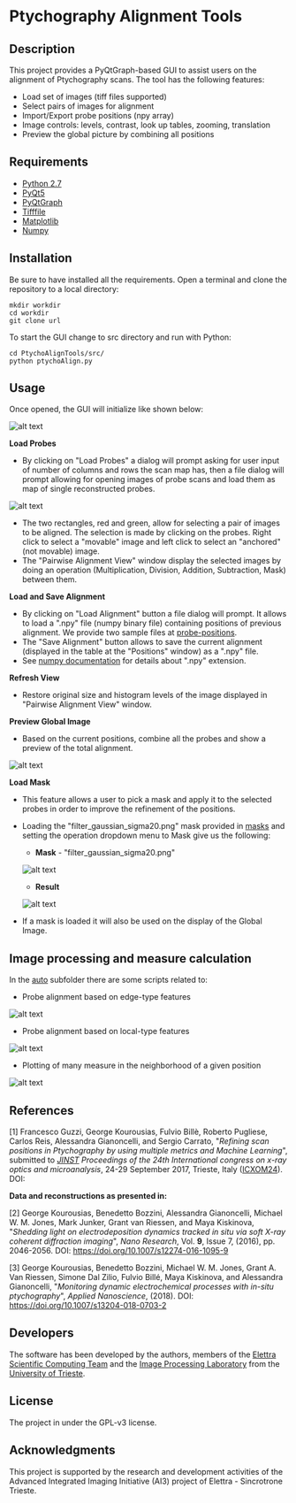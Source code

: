 


# Ptychography Alignment Tools


## Description

This project provides a PyQtGraph-based GUI to assist users on the alignment of Ptychography scans. The tool has the following features:
* Load set of images (tiff files supported)
* Select pairs of images for alignment
* Import/Export probe positions (npy array)
* Image controls: levels, contrast, look up tables, zooming, translation
* Preview the global picture by combining all positions

## Requirements
* [Python 2.7](https://www.python.org/)
* [PyQt5](https://www.riverbankcomputing.com/software/pyqt/download5)
* [PyQtGraph](http://www.pyqtgraph.org/)
* [Tifffile](https://pypi.python.org/pypi/tifffile)
* [Matplotlib](https://matplotlib.org/)
* [Numpy](http://www.numpy.org/)

## Installation


Be sure to have installed all the requirements.
Open a terminal and clone the repository to a local directory:
```
mkdir workdir
cd workdir
git clone url

```
To start the GUI change to src directory and run with Python:
```
cd PtychoAlignTools/src/
python ptychoAlign.py
```

## Usage
Once opened, the GUI will initialize like shown below:


![alt text](https://github.com/ElettraSciComp/PtychoAlignTools/blob/master/pictures/ptychoAlign_GUI_A.png)
 

 **Load Probes**
* By clicking on "Load Probes" a dialog will prompt asking for user input of number of columns and rows the scan map has, then a file dialog will prompt allowing for opening images of probe scans and load them as map of single reconstructed probes.


 ![alt text](https://github.com/ElettraSciComp/PtychoAlignTools/blob/master/pictures/ptychoAlign_GUI_B.png)

 
* The two rectangles, red and green, allow for selecting a pair of images to be aligned. The selection is made by clicking on the probes. Right click to select a "movable" image and left click to select an "anchored" (not movable) image.
* The "Pairwise Alignment View" window display the selected images by doing an operation (Multiplication, Division, Addition, Subtraction, Mask) between them.

**Load and Save Alignment**
* By clicking on "Load Alignment" button a file dialog will prompt. It allows to load a ".npy" file (numpy binary file) containing positions of previous alignment. We provide two sample files at [probe-positions](https://github.com/ElettraSciComp/PtychoAlignTools/tree/master/sample-data/probe-positions).
* The "Save Alignment" button allows to save the current alignment (displayed in the table at the "Positions" window) as a ".npy" file.
* See [numpy documentation](https://docs.scipy.org/doc/numpy-1.13.0/reference/routines.io.html) for details about ".npy" extension.

**Refresh View**
* Restore original size and histogram levels of the image displayed in "Pairwise Alignment View" window.

**Preview Global Image**
* Based on the current positions, combine all the probes and show a preview of the total alignment.
 
 ![alt text](https://github.com/ElettraSciComp/PtychoAlignTools/blob/master/pictures/ptychoAlign_GUI_C.png)

**Load Mask**
* This feature allows a user to pick a mask and apply it to the selected probes in order to improve the refinement of the positions. 
* Loading the "filter_gaussian_sigma20.png" mask provided in [masks](https://github.com/ElettraSciComp/PtychoAlignTools/tree/master/sample-data/masks) and setting the operation dropdown menu to Mask give us the following:
  * **Mask** - "filter_gaussian_sigma20.png"

   ![alt text](https://github.com/ElettraSciComp/PtychoAlignTools/blob/master/sample-data/masks/filter_gaussian_sigma20.png)

  * **Result**

   ![alt text](https://github.com/ElettraSciComp/PtychoAlignTools/blob/master/pictures/ptychoAlign_GUI_D.png)

* If a mask is loaded it will also be used on the display of the Global Image.


## Image processing and measure calculation
In the [auto](https://github.com/ElettraSciComp/PtychoAlignTools/tree/master/src/auto) subfolder there are some scripts related to:

* Probe alignment based on edge-type features

 ![alt text](https://github.com/ElettraSciComp/PtychoAlignTools/blob/master/pictures/edge_align.png)

* Probe alignment based on local-type features

 ![alt text](https://github.com/ElettraSciComp/PtychoAlignTools/blob/master/pictures/localFeat.png)

* Plotting of many measure in the neighborhood of a given position

 ![alt text](https://github.com/ElettraSciComp/PtychoAlignTools/blob/master/pictures/measures.png)

## References

[1] Francesco Guzzi, George Kourousias, Fulvio Billè, Roberto Pugliese, Carlos Reis, Alessandra Gianoncelli, and Sergio Carrato, "*Refining scan positions in Ptychography by using multiple metrics and Machine Learning*", submitted to *[JINST](https://jinst.sissa.it/jinst/help/helpLoader.jsp?pgType=about) Proceedings of the 24th International congress on x-ray optics and microanalysis*, 24-29 September 2017, Trieste, Italy ([ICXOM24](https://jinst.sissa.it/jinst/common/JINST_proceedings8.jsp)).
DOI:

**Data and reconstructions as presented in:**

[2] George Kourousias, Benedetto Bozzini, Alessandra Gianoncelli, Michael W. M. Jones, Mark Junker, Grant van Riessen, and Maya Kiskinova, "*Shedding light on electrodeposition dynamics tracked  *in situ* via soft X-ray coherent diffraction imaging*", *Nano Research*, Vol. **9**, Issue 7, (2016), pp. 2046-2056.
DOI: https://doi.org/10.1007/s12274-016-1095-9

[3] George Kourousias, Benedetto Bozzini, Michael W. M. Jones, Grant A. Van Riessen, Simone Dal Zilio, Fulvio Billé, Maya Kiskinova, and Alessandra Gianoncelli, "*Monitoring dynamic electrochemical processes with in-situ ptychography*", *Applied Nanoscience*, (2018).
DOI: https://doi.org/10.1007/s13204-018-0703-2

## Developers
The software has been developed by the authors, members of the [Elettra Scientific Computing Team](https://www.elettra.trieste.it/it/lightsources/labs-and-services/scientific-computing/scientific-computing.html) and the [Image Processing Laboratory](https://www2.units.it/ipl/index.htm)  from the  [University of Trieste](https://www.units.it/).


## License

The project in under the GPL-v3 license.


## Acknowledgments

This project is supported by the research and development activities of the Advanced Integrated Imaging Initiative (AI3) project of Elettra - Sincrotrone Trieste.
